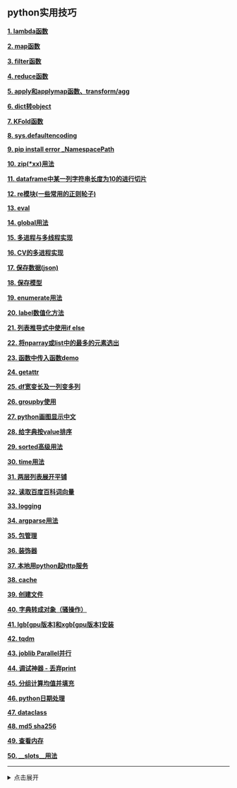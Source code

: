 ## python实用技巧

[**1. lambda函数**](#lambda函数)

[**2. map函数**](#map函数)

[**3. filter函数**](#filter函数)

[**4. reduce函数**](#reduce函数)

[**5. apply和applymap函数、transform/agg**](#apply函数)

[**6. dict转object**](#dict转object)

[**7. KFold函数**](#kfold函数)

[**8. sys.defaultencoding**](#sys)

[**9. pip install error _NamespacePath**](#pip_error)

[**10. zip(\*xx)用法**](#zip)

[**11. dataframe中某一列字符串长度为10的进行切片**](#切片)

[**12. re模块(一些常用的正则轮子)**](#re模块)

[**13. eval**](#eval)

[**14. global用法**](#global)

[**15. 多进程与多线程实现**](#多进程与多线程实现)

[**16. CV的多进程实现**](#cv的多进程实现)

[**17. 保存数据(json)**](#保存数据)

[**18. 保存模型**](#保存模型)

[**19. enumerate用法**](#enumerate)

[**20. label数值化方法**](#label数值化方法)

[**21. 列表推导式中使用if else**](#列表推导式中使用if_else)

[**22. 将nparray或list中的最多的元素选出**](#将numpy_array中的最多的元素选出)

[**23. 函数中传入函数demo**](#函数中传入函数demo)

[**24. getattr**](#getattr)

[**25. df宽变长及一列变多列**](#df宽变长及一列变多列)

[**26. groupby使用**](#groupby使用)

[**27. python画图显示中文**](#python画图及显示中文)

[**28. 给字典按value排序**](#给字典按value排序)

[**29. sorted高级用法**](#sorted高级用法)

[**30. time用法**](#time用法)

[**31. 两层列表展开平铺**](#两层列表展开平铺)

[**32. 读取百度百科词向量**](#读取百度百科词向量)

[**33. logging**](#logging)

[**34. argparse用法**](#argparse用法)

[**35. 包管理**](#包管理)

[**36. 装饰器**](#装饰器)

[**37. 本地用python起http服务**](#本地用python起http服务)

[**38. cache**](#cache)

[**39. 创建文件**](#创建文件)

[**40. 字典转成对象（骚操作）**](#字典转成对象)

[**41. lgb[gpu版本]和xgb[gpu版本]安装**](#boost安装)

[**42. tqdm**](#tqdm)

[**43. joblib Parallel并行**](#joblib_parallel)

[**44. 调试神器 - 丢弃print**](#调试神器)

[**45. 分组计算均值并填充**](#分组计算均值并填充)

[**46. python日期处理**](#python日期处理)

[**47. dataclass**](#dataclass)

[**48. md5 sha256**](#md5_sha256)

[**49. 查看内存**](#查看内存)

[**50. __slots__用法**](#slots用法)

---
<details close>
<summary>点击展开</summary>

```python
%reload_ext autoreload
%autoreload 2
%matplotlib notebook

import sys
sys.path.append('..')
```

### lambda函数
```python
# lambda: 快速定义单行的最小函数，inline的匿名函数
(lambda x : x ** 2)(3)
# 或者
f = lambda x : x ** 2
f(3)
```

### map函数
```python
arr_str = ["hello", "this"]
arr_num = [3,1,6,10,12]

def f(x):
    return x ** 2
map(lambda x : x ** 2, arr_num)
map(f, arr_num)
map(len, arr_str)
map(lambda x : (x, 1), arr_str)
```
```python
# 可以对每个列表对应的元素进行操作，比如加总
f1 = lambda x,y,z:x+y+z
list(map(f1,[1,2,10],[2,3,6],[4,3,5]))
# [7,8,21]
```

### filter函数
```python
arr_str = ['hello','hi','nice']
arr_num = [1,6,10,12]
filter(lambda x : len(x) >= 5, arr_str)
filter(lambda x : x > 5, arr_num) 
[(i.word, 'E') if i.flag =='n' else (i.word, 'P') for i in filter(lambda x: x.flag in ('n', 'v'), a) ]
```

### reduce函数
```python
# 在python3里，reduce函数已经被从全局命名空间里移除了，它现在被放置在functools模块里
from functools import reduce
arr_num = [1,6,7,10]
reduce(lambda x, y : x + y, arr_num)
```

### apply函数

 - apply函数是对行进行操作

你可以把apply()当作是一个map()函数，只不过这个函数是专为Pandas的dataframe和series对象打造的。对初学者来说，你可以把series对象想象成类似NumPy里的数组对象。它是一个一维带索引的数据表结构。<br>
<br>
apply() 函数作用是，将一个函数应用到某个数据表中你指定的一行或一列中的每一个元素上。是不是很方便？特别是当你需要对某一列的所有元素都进行格式化或修改的时候，你就不用再一遍遍地循环啦！<br>
```python
df = pd.DataFrame([[4,9],]*3,columns=['A','B'])
df.apply(np.sqrt)
df.apply(np.sum,axis=0)
df.apply(np.sum,axis=1)
df.apply(lambda x : [1,2], axis=1)
df.apply(lambda x : x.split()[0])
```
 > applymap和apply差不多，不过是全局函数，elementwise，作用于dataframe中的每个元素

 - transform/agg是对一列进行操作

由前面分析可以知道，Fare项在测试数据中缺少一个值，所以需要对该值进行填充。 
我们按照一二三等舱各自的均价来填充： 
下面transform将函数np.mean应用到各个group中。
```python
combined_train_test['Fare'] = combined_train_test[['Fare']].fillna(combined_train_test.groupby('Pclass').transform(np.mean))
```

### dict转object
```python
import json
# json格式的str
s = '{"name":{"0":"John","1":"Lily"},"phone_no":{"0":"189101","1":"234220"},"age":{"0":"11","1":"23"}}' 
# load成dict
dic = json.loads(s)
dic
# {"name":{"0":"John","1":"Lily"},"phone_no":{"0":"189101","1":"234220"},"age":{"0":"11","1":"23"}}
# 不能使用dic.name, dic.age 只能dic['name'], dic['age']
class p:
    def __init__(self, d=None):
        self.__dict__ = d
p1 = p(dic)
# 这个时候就可以用p1.name, p1.age了

# 更详细一点
import six
import pprint
# 现在有个字典
conf = {'base':{'good','medium','bad'},'age':'24'}
# conf.age是不行的
定义一个class：
class p:
    def __init__(self, d=None):
        self.__dict__ = d
    def keys(self):
        return self.__dict__.keys()
    def items(self):
        return six.iteritems(self.__dict__)
    def __repr__(self):
        return pprint.pformat(self.__dict__) # 将dict转成字符串
p1 = p(conf)
这个时候就可以p1.base和p1.age
p1这个实例拥有的属性有：
p.__doc__
p.__init__
p.__module__
p.__repr__
p.age * age和base这两个是字典加载进来以后多出来的属性
p.base *
p.items
p.keys
```

### kfold函数
新手用cross_val_score比较简单，后期可用KFold更灵活,
```python
skf = StratifiedKFold(n_splits=5,shuffle=True)
for train_idx, val_idx in skf.split(X,y):
    pass
train_idx
val_idx
```
```python
from sklearn.model_selection import cross_val_score, StratifiedKFold, KFold
forest = RandomForestClassifier(n_estimators = 120,max_depth=5, random_state=42)
cross_val_score(forest,X=train_data_features,y=df.Score,scoring='neg_mean_squared_error',cv=3)
# 这里的scoring可以自己写，比如我想用RMSE则
from sklearn.metrics import scorer
def ff(y,y_pred):
    rmse = np.sqrt(sum((y-y_pred)**2)/len(y))
    return rmse
rmse_scoring = scorer.make_scorer(ff)
cross_val_score(forest,X=train_data_features,y=df.Score,scoring=rmse_scoring,cv=5)
```
```python
# Some useful parameters which will come in handy later on
ntrain = titanic_train_data_X.shape[0]
ntest = titanic_test_data_X.shape[0]
SEED = 42 # for reproducibility
NFOLDS = 5 # set folds for out-of-fold prediction
kf = KFold(n_splits = NFOLDS, random_state=SEED, shuffle=True)

def get_out_fold(clf, x_train, y_train, x_test): # 这里需要将dataframe转成array，用x_train.values即可
    oof_train = np.zeros((ntrain,))
    oof_test = np.zeros((ntest,))
    oof_test_skf = np.empty((NFOLDS, ntest))

    for i, (train_index, test_index) in enumerate(kf.split(x_train)):
        x_tr = x_train.loc[train_index]
        y_tr = y_train.loc[train_index]
        x_te = x_train.loc[test_index]

        clf.fit(x_tr, y_tr)

        oof_train[test_index] = clf.predict(x_te)
        oof_test_skf[i, :] = clf.predict(x_test)

    oof_test[:] = oof_test_skf.mean(axis=0)
    return oof_train.reshape(-1, 1), oof_test.reshape(-1, 1)
```

### sys
```python
import sys 
reload(sys) 
sys.setdefaultencoding('utf-8') 
#注意：使用此方式，有极大的可能导致print函数无法打印数据！

#改进方式如下：
import sys #这里只是一个对sys的引用，只能reload才能进行重新加载
stdi,stdo,stde=sys.stdin,sys.stdout,sys.stderr 
reload(sys) #通过import引用进来时,setdefaultencoding函数在被系统调用后被删除了，所以必须reload一次
sys.stdin,sys.stdout,sys.stderr=stdi,stdo,stde 
sys.setdefaultencoding('utf-8')
```

### pip_error

使用pip时出现错误：
AttributeError: '_NamespacePath' object has no attribute 'sort'

解决方法：<br>
1. 关于Anaconda3报错 AttributeError: '_NamespacePath' object has no attribute 'sort'  ，先参考下面这篇博客：<br>
http://www.cnblogs.com/newP/p/7149155.html<br>
按照文中的做法是可以解决conda报错的，总结一下就是：一，把文件夹 D:\ProgramData\Anaconda3\Lib\site-packages\conda\_vendor\auxlib 中的 path.py 中，“except ImportError: ”修改为“except Exception:“；二、找到D:\ProgramData\Anaconda3\lib\site-packages\setuptools-27.2.0-py3.6.egg，删除（不放心的话，剪切到别的地方）

2.然而pip报错的问题还没解决。首先要安装setuptools模块，下载地址是：<br>
https://pypi.python.org/pypi/setuptools#files<br>
下载setuptools-36.5.0.zip解压，命令窗口进入到文件夹然后 python setup.py install

3.安装好setuptools模块之后应该能用easy_install了，我们要借助它来重新安装pip。命令窗口输入命令：easy_install pip

### zip
zip基本用法<br>
```python
a = [1,2,3]
b = [4,5,6]
for i,j in zip(a,b):
    print(i,j)
# 1 4
# 2 5
# 3 6
```

```python
s = '彩符和大汶口文化陶尊符号是第三阶段的语段文字'
print(synonyms.seg(s))
# (['彩符', '和', '大汶口', '文化', '陶尊', '符号', '是', '第三阶段', '的', '语段', '文字'], ['n', 'c', 'ns', 'n', 'nr', 'n', 'v', 't', 'uj', 'n', 'n'])
[x for x in zip(*synonyms.seg(s))]
# [('彩符', 'n'),
  ('和', 'c'),
  ('大汶口', 'ns'),
  ('文化', 'n'),
  ('陶尊', 'nr'),
  ('符号', 'n'),
  ('是', 'v'),
  ('第三阶段', 't'),
  ('的', 'uj'),
  ('语段', 'n'),
  ('文字', 'n')]
```
### 切片
```python
data.msg_from = data.msg_from.astype(str)
data[data.msg_from.apply(len)==10]
```

### re模块

[常用正则表达式速查手册，Python文本处理必备](https://mp.weixin.qq.com/s/ySsgcrSnkguO2c8D-SQNxw)<br>
[regexlearn](https://github.com/aykutkardas/regexlearn.com)<br>

```python
# 1. 将一个问题中的网址、邮箱、手机号、身份证、日期、价格提出来

# 日期 注：这里的{1,4}指的是匹配1到4位，问号指的是0个或1个
DATE_REG1 = "(?:[一二三四五六七八九零十0-9]{1,4}年[一二三四五六七八九零十0-9]{1,2}月[一二三四五六七八九零十0-9]{1,2}[日|号|天|分]?)|\
(?:[一二三四五六七八九零十0-9]+年[一二三四五六七八九零十0-9]+月)|\
(?:[一二三四五六七八九零十0-9]{1,2}月[一二三四五六七八九零十0-9]{1,2}[号|日|天]?)|\
(?:[一二三四五六七八九零十0-9]+年)|\
(?:[一二三四五六七八九零十0-9]+月)|\
(?:[一二三四五六七八九零十0-9]{1,3}[号|日|天])|\
(?:[一二三四五六七八九零十0-9]+小时[一二三四五六七八九零十0-9]+分钟)|\
(?:[一二三四五六七八九零十0-9]+小时)|\
(?:[一二三四五六七八九零十0-9]+分钟)\
"

# 网址
URL_REG = "http[s]?://(?:[a-zA-Z]|[0-9]|[$-_@.&+]|[!*,]|(?:%[0-9a-fA-F][0-9a-fA-F]))+"
# 手机
PHONE_REG = "[+](?:86)[-\s+]*?1[3-8][0-9]{9}"
# 邮箱
MAIL_REG = "[0-9a-zA-Z_]{0,39}@(?:[A-Za-z0-9]+\.)+[A-Za-z]+"
# 身份证
IDCARD_REG = "\d{18}|\d{17}[Xx]"

# 价格
MONEY_REG1 = "(?:\d+[\.\d+]*万*亿*美*港*元/桶)|\
(?:\d+[\.\d+]*万*亿*美*港*元/吨)|\
(?:\d+[\.\d+]*万*亿*美*港*元/升)|\
(?:\d+[\.\d+]*万*亿*美*港*元/吨)|\
(?:\d+[\.\d+]*万*亿*美*港*元/赛季)|\
(?:\d+[\.\d+]*万*亿*美*港*平方米)|\
(?:\d+[\.\d+]*万*亿*美*港*平方千米)|\
(?:(?:[\d]{1,3},)*(?:[\d]{3})[万亿]*[美港]*元)|\
(?:\d+[\.\d+]*万*亿*美*港*[股|笔|户|辆|倍|桶|吨|升|个|手|点|元|亿|万])"

MONEY_REG2 = "([一二三四五六七八九零十百千万亿|\d|.]+[万|元|块|毛][一二三四五六七八九零十百千万亿|\d|.]*)+"

## add date reg
DATE_REG2 = "(?:[\d]*[-:\.]*\d+[-:\.点]\d+分)|(?:[\d+-]*\d+月份)|(?:\d+[-:\.]\d+[-:\.]\d+)"
# HYPER_REG 2017-09-20
HYPER_REG = "[0-9a-zA-Z]+[-:][0-9a-zA-Z]+[%]*"

# 2. 具体的正则匹配问题

## 2.1 以数字开头后面只能接文字，而且数字后面接的文字不能是【小时、种】
s = '22基本日常生活活动：指食物摄取、大小便始末、穿脱衣服、起居、步行、入浴。'
re.findall(r'^\d+(?![\d*小时*]|[\d*种*])[\u4e00-\u9fa5]+', s)

# 匹配只留下中文、英文和数字
re.sub(r'[^\u4E00-\u9FA5\s0-9a-zA-Z]+', '', s)

# 日期解析202206
import cn2an #version 0.5.14
import datetime
import re
def getYearMonth(s):
    '''
    【格式说明】
    今年上个月/上月/前一个月/前个月 -> 202204
    今年当月/该月/这月/这个月/本月 -> 202205
    去年5月/去年五月/2021年五月/2021五月/二零二一五月/二零二一 五月 -> 202105
    前年5月/前年五月/2020年五月/2020五月/二零二零五月/二零二零 五月 -> 202005
    2021年7月/二零二一年7月 -> 202107
    5月/五月份 -> 202205
    2021.6/2021.06/2021-6/2021-06/2021 - 6月/2021 ---6月/2021 . 6月/2021...6月, -> 202106
    2021 4月/2021 04 -> 202104
    如果没有提到时间 -> 202205(默认今年当月)
    如果输入的时间有误或月份有误比如输入2021 23， -> 202205(默认今年当月)
    如果输入时间超过当前时间 -> 202205(默认今年当月)
    如果输入时间早于2020年1月 -> 202205(默认今年当月)
    '''
    cur_date = datetime.datetime.now().strftime('%Y%m')
    try:
        DATE_REG1 = '(?:[一二三四五六七八九零十0-9]{1,4}年[一二三四五六七八九零十0-9]{1,2}月)|(?:去年[一二三四五六七八九零十0-9]+月)|(?:前年[一二三四五六七八九零十0-9]+月)|(?:[一二三四五六七八九零十0-9]+年[一二三四五六七八九零十0-9]+月)|(?:[一二三四五六七八九零十0-9]{1,2}月)|(?:[一二三四五六七八九零十0-9]+年)|(?:[一二三四五六七八九零十0-9]+月)'
        thism_lst = ['当月', '该月', '这个月', '本月']
        lastm_lst = ['上月', '上个月', '前一个月', '前个月']
        date = ''
        def helper(s, pattern):
            date = ''
            s = cn2an.transform(s, "cn2an")  # 转换成阿拉伯数字
            res = re.findall(pattern, s)
            if res:
                res = res[0]  # 如果有多个就取第一个
                year = '2022' #需要人工维护当年，还有过去两年的一个判断；每年要手动更新这部分
                if '去年' in res or '21年' in res:
                    year = '2021'
                elif '前年' in res or '20年' in res:
                    year = '2020'
                month = re.findall('(?:([0-9]+)月)', res)
                if month:
                    month = int(month[0])
                    if month > 0 and month < 13:
                        if month < 10:
                            month = '0' + str(month)
                        else:
                            month = str(month)
                    else:
                        return ''
                    date = year + month
                else:
                    date = year + str(datetime.datetime.now().month)
            return date
        six_d = re.findall(r'2\d{5}', s) #直接识别6位日期比如202110
        if six_d:
            date = six_d[0]
        if not date:
            # 针对2021 4月/2021.6/2021.06/2021-6/2021-06/2021 - 6月/2021 ---6月/2021 . 6月/2021...6月这些情况
            DATE_REG3 = r'(?:\d{4}\s*\.+\s*\d{1,2})|(?:\d{4}\s*-+\s*\d{1,2})|(?:\d{4}\s*_+\s*\d{1,2})|(?:\d{4}\s+\d{1,2})'
            six_d2 = re.findall(DATE_REG3, s)
            if six_d2:
                _six_d2 = six_d2[0]
                try:
                    int(_six_d2[-2])
                    _six_d2_m = _six_d2[-2:]
                except:
                    _six_d2_m = _six_d2[-1]
                s = _six_d2[:4]+'年'+_six_d2_m+'月'
        s = s.replace(' ', '')
        if not date:
            for i in thism_lst:
                if i in s:
                    date = cur_date
                    break
        if not date:
            for i in lastm_lst:
                if i in s:
                    date = (datetime.datetime.now() - datetime.timedelta(days=30, hours=23)).strftime('%Y%m')
                    break
        if not date:
            # 判断2021五月这种情况
            DATE_REG2 = '(?:[一二三四五六七八九零十0-9]{4}[一二三四五六七八九零十]{1,2}月)'
            res = re.findall(DATE_REG2, s)
            if res:
                s = res[0][:4]+'年'+res[0][4:]
                date = helper(s, DATE_REG1)
            else:
                date = ''
        if not date:  
            date = helper(s, DATE_REG1)
        if not date:
            date = cur_date
        #corner case再判断下，处理下边界问题
        if date < '202001' or date[-2:] > '12':
            date = cur_date
    except:
        date = cur_date
    return date
```

### eval
```python
eval("['一','二','三']")
输出 ['一','二','三']
eval("{'a':1,'b':2}")
输出 {'a':1,'b':2}
```

### global
```python
a = None

def f1():
    a = 10
    
def f2():
    global a
    a = 10
f1()
print(a)
f2()
print(a)
```
运行完f1()后，a还是None；运行完f2()后，a变成了10。一般规范global变量用大写

### 多进程与多线程实现

```python
# 多进程实现举例
from multiprocessing import Pool
import os
import time

def long_time_task(a, b):
    print('Run task %s (%s)...' % (a, os.getpid()))
    start = time.time()
    time.sleep(1)
    end = time.time()
    print('Task %s runs %0.2f seconds.' % (a, (end - start)))
    return str(a) + '__pool__' + str(b)


if __name__ == '__main__':

    print('Parent process %s.' % os.getpid())
    p = Pool(4)
    res = []
    for i in range(10):
        res.append(p.apply_async(long_time_task, args=(i, i+1)))
    print('Waiting for all subprocesses done...')
    p.close()
    p.join()
    print('All subprocesses done.')
    # 拿到子进程返回的结果
    for i in res:
        print('xxx', i.get())
```
```python
# 多线程实现举例
def func1(p1, p2, p3):
    pass
def func2(p1, p2):
    pass
from concurrent.futures import ThreadPoolExecutor, wait
executor = ThreadPoolExecutor(max_workers=4)
tasks = []
tasks.append(executor.submit(func1, param1, param2, param3))
tasks.append(executor.submit(func2, param1, param2))
wait(tasks, return_when='ALL_COMPLETED')
res1, res2 = (x.result() for x in tasks)
```
```python
# 多进程优化版（推荐用这个）
#!/usr/bin/env python
# -*- coding: utf-8 -*-
import functools
from concurrent.futures import ProcessPoolExecutor
from tqdm import tqdm
import time

class Pipe(object):
    """I am very like a linux pipe"""

    def __init__(self, function):
        self.function = function
        functools.update_wrapper(self, function)

    def __ror__(self, other):
        return self.function(other)

    def __call__(self, *args, **kwargs):
        return Pipe(
            lambda iterable, *args2, **kwargs2: self.function(
                iterable, *args, *args2, **kwargs, **kwargs2
            )
        )
    
@Pipe
def xProcessPoolExecutor(iterable, func, max_workers=5, desc="Processing", unit="it"):
    if max_workers > 1:
        total = len(iterable) if hasattr(iterable, '__len__') else None

        with ProcessPoolExecutor(max_workers) as pool, tqdm(total=total, desc=desc, unit=unit) as pbar:
            for i in pool.map(func, iterable):
                yield i
                pbar.update()

    else:
        return map(func, iterable)

xtuple, xlist, xset = Pipe(tuple), Pipe(list), Pipe(set)

def ff(x):
    for i in range(x):
        a = 1
    return x+2

if __name__ == '__main__':
    dfs = []
    arr = [100000000,200000000,300000000,400000000]
    #without multiprocess
    for i in arr:
        dfs.append(ff(i))
    #with multiprocess
    dfs = arr | xProcessPoolExecutor(ff, 16) | xlist #这里的16是进程数，一般cpu有N核就起N-1个进程
    print(dfs)
```
```python
# 多进程(yuanjie封装meutils) 以多进程读取data下pdf文件为例
from meutils.pipe import *
os.environ['LOG_PATH'] = 'pdf.log'
from meutils.log_utils import *
location = 'output' #pdf文件处理后保存的文件夹
@diskcache(location=location)
def func(file_path):
    try:
        df = pdf_layout(str(file_path)) #解析成字典 详见https://github.com/binzhouchn/deep_learning/blob/master/4_llm/1_%E5%90%91%E9%87%8F%E6%95%B0%E6%8D%AE%E5%BA%93/es/es.py 中的body字典
        with open(f'{location}/{file_path.stem}.txt', 'w', encoding='utf8') as f:
            json.dump(df, f, ensure_ascii=False)
    except Exception as e:
        logger.debug(f"{file_path}: {e}")
        logger.debug(f"{file_path}: {traceback.format_exc().strip()}")
if __name__ == '__main__':
    ps = Path('./data/').glob('*.pdf') | xlist #将所有pdf文件都列出来
    dfs = ps | xProcessPoolExecutor(func, 16) | xlist #这里的16是进程数，一般cpu有N核就起N-1个进程
```

### cv的多进程实现

```python
from multiprocessing import Manager, Process
n = 5
kf = KFold(n_splits=n, shuffle=False)
mg = Manager()
mg_list = mg.list()
p_proc = []

def lr_pred(i,tr,va,mg_list):
    print('%s stack:%d/%d'%(str(datetime.now()),i+1,n))
    clf = LogisticRegression(C=3)
    clf.fit(X[tr],y[tr])
    y_pred_va = clf.predict_proba(X[va])
    print('va acc:',myAcc(y[va], y_pred_va))
    mg_list.append((va, y_pred_va))
#     return mg_list # 可以不加

print('main line')
for i,(tr,va) in tqdm_notebook(enumerate(kf.split(X))):
    p = Process(target=lr_pred, args=(i,tr,va,mg_list,))
    p.start()
    p_proc.append(p)
[p.join() for p in p_proc]
# 最后把mg_list中的元组数据拿出来即可
```

### 保存数据

```python
# 这里medical是mongodb的一个集合
import json
with open('../data/medical.json','w',encoding='utf-8') as fp:
    for i in medical.find():
        i['_id'] = i.get('_id').__str__() # 把bson的ObjectId转成str
        json.dump(i,fp, ensure_ascii=False)
        fp.write('\n')
fp.close()

# 使用pickle(保存)
data = (x_train, y_train, x_test)
f_data = open('./data_doc2vec_25.pkl', 'wb')
pickle.dump(data, f_data)
f_data.close()
# 使用pickle(读取)
f = open('./data_doc2vec_25.pkl', 'rb')
x_train, _, x_test = pickle.load(f)
f.close()

```

### 保存模型

1. 使用 pickle 保存
```python
import pickle #pickle模块

#保存Model(注:save文件夹要预先建立，否则会报错)
with open('save/clf.pickle', 'wb') as f:
    pickle.dump(clf, f)

#读取Model
with open('save/clf.pickle', 'rb') as f:
    clf2 = pickle.load(f)
    #测试读取后的Model
    print(clf2.predict(X[0:1]))
```
2. 使用joblib保存
```python
from sklearn.externals import joblib #jbolib模块

#保存Model(注:save文件夹要预先建立，否则会报错)
joblib.dump(clf, 'save/clf.pkl')

#读取Model
clf3 = joblib.load('save/clf.pkl')

#测试读取后的Model
print(clf3.predict(X[0:1]))
```

3. 可以使用dataframe自带的to_pickle函数，可以把大的文件存成多个
```python
import os
from glob import glob

def mkdir_p(path):
    try:
        os.stat(path)
    except:
        os.mkdir(path)
    
def to_pickles(df, path, split_size=3, inplace=True):
    """
    path = '../output/mydf'
    
    wirte '../output/mydf/0.p'
          '../output/mydf/1.p'
          '../output/mydf/2.p'
    
    """
    if inplace==True:
        df.reset_index(drop=True, inplace=True)
    else:
        df = df.reset_index(drop=True)
    gc.collect()
    mkdir_p(path)
    
    kf = KFold(n_splits=split_size)
    for i, (train_index, val_index) in enumerate(tqdm(kf.split(df))):
        df.iloc[val_index].to_pickle(f'{path}/{i:03d}.p')
    return

def read_pickles(path, col=None):
    if col is None:
        df = pd.concat([pd.read_pickle(f) for f in tqdm(sorted(glob(path+'/*')))])
    else:
        df = pd.concat([pd.read_pickle(f)[col] for f in tqdm(sorted(glob(path+'/*')))])
    return df
```

### enumerate

```python
tuples = [(2,3),(7,8),(12,25)]
for step, tp in enumerate(tuples):
    print(step,tp)
# 0 (2, 3)
# 1 (7, 8)
# 2 (12, 25)
```

### label数值化方法

方法一<br>
```python
# 比如10个类别转成1到10
from sklearn.preprocessing import LabelEncoder
data['label'] = LabelEncoder().fit_transform(data.categ_id)
```
方法二<br>
```python
# 比如10个类别转成onehot形式
import pandas as pd
pd.get_dummies(data.categ_id)
```

方法三<br
```python
# 比如4个类别转成onehot形式
from sklearn import preprocessing
le = preprocessing.MultiLabelBinarizer()    #获取一个MultiLabelBinarizer
data = [['a','b'],['a'],['b','c'],['d']]
le = le.fit(data)      
res = le.transform(data)
#array([[1, 1, 0, 0],
#       [1, 0, 0, 0],
#       [0, 1, 1, 0],
#       [0, 0, 0, 1]])
```


### 列表推导式中使用if_else

两种方式：<br>
1. [x for x in data if condition] <br>
2. [exp1 if condition else exp2 for x in data]

### 将numpy_array中的最多的元素选出

将numpy array中的最多的元素选出，如果一样则取最小的那个
```python
arr = np.array([2,2,2,4,5])
np.bincount(arr).argmax()
# output: 2
arr = np.array([1,2,1,4,2,8])
np.bincount(arr).argmax()
# output: 1
```

将list中最多的元素选出，如果一样则取最小的那个
```python
# 方法一
arr = [2,2,2,4,5]
max(set(arr),key=arr.count)
# 方法二
from collections import Counter
Counter(arr).most_common(1)[0][0]
```

### 函数中传入函数demo

```python
# time_function把时间包装了一下给其他的函数
def time_function(f, *args):
    """
    Call a function f with args and return the time (in seconds) that it took to execute.
    """
    import time
    tic = time.time()
    f(*args)
    toc = time.time()
    return toc - tic

two_loop_time = time_function(classifier.compute_distances_two_loops, X_test)
print('Two loop version took %f seconds' % two_loop_time)

one_loop_time = time_function(classifier.compute_distances_one_loop, X_test)
print('One loop version took %f seconds' % one_loop_time)

no_loop_time = time_function(classifier.compute_distances_no_loops, X_test)
print('No loop version took %f seconds' % no_loop_time)
```

### getattr

```python
class A(object):
    def __init__(self):
        pass
    def xx(self,x):
        print('get xx func',x)
a = A()
getattr(a,'xx')(23213) ### 等同于a.xx(23213)
#out[]: get xx func 23213
```

### df宽变长及一列变多列

(1) df宽变长<br>
```python
def explode(df, col, pat=None, drop_col=True):
    """
    :param df:
    :param col: col name
    :param pat: String or regular expression to split on. If None, splits on whitespace
    :param drop_col: drop col is Yes or No
    :return: hive explode
    """
    data = df.copy()
    data_temp = data[col].str.split(pat=pat, expand=True).stack().reset_index(level=1, drop=True).rename(col+'_explode')
    if drop_col:
        data.drop(col, 1, inplace=True)
    return data.join(data_temp)
    
df = pd.DataFrame([[1, 'a b c'], 
                   [2, 'a b'],
                   [3, np.nan]], columns=['id', 'col'])

explode(df, 'col', pat=' ')
```
```python
#	id	col_explode
#0	1	a
#0	1	b
#0	1	c
#1	2	a
#1	2	b
#2 	3	NaN
```
(2) 一列变多列
```python
df.col.str.split(' ', expand=True)
```
```python
#	0	1	2
#0	a	b	c
#1	a	b	None
#2	NaN	NaN	NaN
```

### groupby使用

根据df的personid进行groupby，统计一下用户消费consume这一列特征的相关聚合情况；
比如count, max, kurt

```python
gr = df.groupby('personid')['consume']
df_aggr = gr.agg([('_count','count'),('_max',np.max),('_kurt',pd.Series.kurt)]).reset_index()

# 多个特征聚合统计值拼接
df = df.merge(df_aggr, how='left', on='personid').fillna(0)
```

### python画图显示中文

```python
## 显示中文解决方法
# 解决方法一
import matplotlib as mpl
mpl.rcParams['font.sans-serif'] = ['SimHei']
mpl.rcParams['font.serif'] = ['SimHei']

# 如果方法一解决不了
import matplotlib.pyplot as plt
plt.rcParams['font.sans-serif'] = ['SimHei']  # 解决中文显示问题-设置字体为黑体
plt.rcParams['axes.unicode_minus'] = False  # 解决保存图像是负号'-'显示为方块的问题

# 如果方法二解决不了
import matplotlib
zhfont = matplotlib.font_manager.FontProperties(fname='../simsun.ttc')
plt.title("职业分布情况",fontproperties=zhfont)
plt.xlabel("用户职业",fontproperties=zhfont)
plt.ylabel("逾期用户比例",fontproperties=zhfont)
#或者
import seaborn as sns
p = sns.color_palette()
sns.set_style("darkgrid",{"font.sans-serif":['simhei', 'Arial']})
fig = plt.figure(figsize=(20, 20))
ax1 = fig.add_subplot(3, 2, 1) # 总共3行2列6张，这是第一张图
ax1=sns.barplot(职业分布.index, 职业分布.逾期/职业分布.总数, alpha=0.8, color=p[0], label='train')
ax1.legend()
ax1.set_title(u'职业分布情况',fontproperties=zhfont) 
ax1.set_xlabel(u'用户职业',fontproperties=zhfont)
ax1.set_ylabel(u'逾期用户比例',fontproperties=zhfont)

# 杰哥的方法，这个比较好
from pathlib import Path
from matplotlib.font_manager import _rebuild
def chinese_setting(url=None):
    """
    :param url: SimHei字体下载链接
    :return:
    """
    print('开始设置中文...')
    matplotlibrc_path = Path(matplotlib.matplotlib_fname())
    ttf_path = matplotlibrc_path.parent.__str__() + '/fonts/ttf'
    ttf_url = 'https://raw.githubusercontent.com/Jie-Yuan/Jie-Yuan.github.io/master/SimHei.ttf' if url is None else url
    if list(Path(ttf_path).glob('SimHei.ttf')):
        pass
    else:
        print('下载字体...')
        os.popen("cd %s && wget %s" % (ttf_path, ttf_url))

    print('设置字体...')
    setting1 = 'font.family: sans-serif'
    setting2 = 'font.sans-serif: SimHei, Bitstream Vera Sans, Lucida Grande, Verdana, Geneva, Lucid, Arial, Helvetica, Avant Garde, sans-serif'
    setting3 = 'axes.unicode_minus: False'
    os.system('echo > %s' % matplotlibrc_path)
    os.system('echo %s >> %s' % (setting1, matplotlibrc_path))
    os.system('echo %s >> %s' % (setting2, matplotlibrc_path))
    os.system('echo %s >> %s' % (setting3, matplotlibrc_path))
    _rebuild()
    print('请重启kernel测试...')
chinese_setting()
```


```bash
# Graphviz 中文乱码
centos5.x下 
yum install fonts-chinese 
centos6.x或7.x下 
yum install cjkuni-ukai-fonts

fc-cache -f -v 刷新字体缓存
```

### 给字典按value排序

```python
model = xgb.train()
feature_score = model.get_fscore()
#{'avg_user_date_datereceived_gap': 1207,
# 'buy_total': 2391,
# 'buy_use_coupon': 557,
# 'buy_use_coupon_rate': 1240,
# 'count_merchant': 1475,
# 'coupon_rate': 5615,
# ...
# }
```

方法一：
```python
sorted(feature_score.items(), key=lambda x:x[1],reverse=True)
```

方法二：
```python
df = pd.DataFrame([(key, value) for key,value in feature_score.items()],columns=['key','value'])
df.sort_values(by='value',ascending=False,inplace=True)
```

### sorted高级用法

用法一：<br>
这里，列表里面的每一个元素都为二维元组，key参数传入了一个lambda函数表达式，其x就代表列表里的每一个元素，然后分别利用索引返回元素内的第一个和第二个元素，这就代表了sorted()函数利用哪一个元素进行排列。而reverse参数就如同上面讲的一样，起到逆排的作用。默认情况下，reverse参数为False。<br>
```python
l=[('a', 1), ('b', 2), ('c', 6), ('d', 4), ('e', 3)]
sorted(l, key=lambda x:x[0], reverse=True)
# Out[40]: [('e', 3), ('d', 4), ('c', 6), ('b', 2), ('a', 1)]
sorted(l, key=lambda x:x[1], reverse=True)
# Out[42]: [('c', 6), ('d', 4), ('e', 3), ('b', 2), ('a', 1)]
```

用法一（衍生）：<br
```python
# 按数据大小排序，如果数字一样，按名字字符顺序排序
lst = [('贾xx',100),('安aa',100),('安aa', 200),('好ll',209)]
sorted(lst, key=lambda x : (-x[1], x[0]))
```

用法二：<br>
```python
# 调整数组顺序使奇数位于偶数前面，奇偶相对顺序不变
# 按照某个键值（即索引）排序，这里相当于对0和1进行排序
a = [3,2,1,5,8,4,9]
sorted(a, key=lambda c:c%2, reverse=True)
# key=a%2得到索引[1,0,1,1,0,0,1] 相当于给a打上索引标签[(1, 3), (0, 2), (1, 1), (1, 5), (0, 8), (0, 4), (1, 9)]
# 然后根据0和1的索引排序 得到[0,0,0,1,1,1,1]对应的数[2,8,4,3,1,5,9]，
# 最后reverse的时候两块索引整体交换位置[1,1,1,1,0,0,0] 对应的数为[3, 1, 5, 9, 2, 8, 4] 这一系列过程数相对位置不变
```

用法三：<br>
需要注意的是，在python3以后，sort方法和sorted函数中的cmp参数被取消，此时如果还需要使用自定义的比较函数，那么可以使用cmp_to_key函数(在functools中)<br>
```python
from functools import cmp_to_key
arr = [3,5,6,4,2,8,1]
def comp(x, y):
    if x < y:
        return 1
    elif x > y:
        return -1
    else:
        return 0
        
sorted(arr, key=cmp_to_key(comp))
# Out[10]: [8,6,5,4,3,2,1]
```

用法三（衍生）：<br>
输入一个正整数数组，把数组里所有数字拼接起来排成一个数，打印能拼接出的所有数字中最小的一个。例如输入数组{3，32，321}，则打印出这三个数字能排成的最小数字为321323。<br>
```python
# 把数组排成最小的数
from functools import cmp_to_key
arr = [3, 32, 321]
arr = map(str, arr) # or [str(x) for x in arr]
ll = sorted(arr, key=cmp_to_key(lambda x,y:int(x+y)-int(y+x)))
print(int(''.join(ll)))
# Out[3]: 321323
```

### time用法

```python
import time
s = 'Jun-96'
time.mktime(time.strptime(s,'%b-%y'))
# strptime函数是将字符串按照后面的格式转换成时间元组类型；mktime函数则是将时间元组转换成时间戳
```

### 两层列表展开平铺

性能最好的两个方法

1. 方法一
```python
C = [[1,2],[3,4,5],[7]]
[a for b in C for a in b]
```

2. 方法二
```python
from itertools import chain
list(chain(*input))
# list(chain.from_iterable(input))
```

3. 方法三
```python
import functools
import operator
#使用functools內建模块 
def functools_reduce(a): 
    return functools.reduce(operator.concat, a) 
```

### 读取百度百科词向量

```python
from bz2 import BZ2File as b2f
import tarfile
path = 'data/sgns.target.word-ngram.1-2.dynwin5.thr10.neg5.dim300.iter5.bz2'
fp = b2f(path)
lines = fp.readlines()

def get_baike_wv(lines):
    d_ = {}
    for line in lines:
        tmp = line.decode('utf-8').split(' ')
        d_[tmp[0]] = [float(x) for x in tmp[1:-1]]
    return d_
baike_wv_dict = get_baike_wv(lines)
```

### logging

```python
import logging
#logger
def get_logger():
    FORMAT = '[%(levelname)s]%(asctime)s:%(name)s:%(message)s'
    logging.basicConfig(format=FORMAT)
    logger = logging.getLogger('main')
    logger.setLevel(logging.DEBUG)
    return logger
    
logger = get_logger()

logger.warning('Input data')
logger.info('cat treatment')
```

### argparse用法

argparse 是在 Python 中处理命令行参数的一种标准方式。

[arg_test.py](arg_test.py)
```
# 在shell中输入 
python arg_test.py --train_path aa --dev_path bb
# 打印结果如下
Namespace(dev_path='bb',log_level='info',train_path='aa')
aa
bb
done.
```

### 包管理

一个包里有三个模块，mod1.py, mod2.py, mod3.py，但使用from demopack import *导入模块时，如何保证只有mod1、mod3被导入了。<br>
答案:增加init.py文件，并在文件中增加：
```python
__all__ = ['mod1','mod3']
```

### 装饰器

[装饰器参考网址（还可以）](https://blog.csdn.net/qq_41853758/article/details/82853811)<br>
```python
#其中一种举例 装饰带有返回值的函数
def function(func): #定义了一个闭包
	def func_in(*args,**kwargs): #闭包内的函数，因为装饰器运行的实则是闭包内的函数，所以这里将需要有形参用来接收原函数的参数。
		print('这里是需要装饰的内容，就是需要添加的内容')
		num = func(*args,**kwargs) #调用实参函数，并传入一致的实参，并且用变量来接收原函数的返回值，
		return num #将接受到的返回值再次返回到新的test()函数中。
	return func_in
@function
def test(a,b): #定义一个函数
	return a+b #返回实参的和
print(test(3, 4))
# 这里是需要装饰的内容，就是需要添加的内容
# 7
```

### 本地用python起http服务

```shell
python -m http.server 7777
```

### cache

[好用的cache包](https://github.com/tkem/cachetools)<br>
```python
from cachetools import cached, LRUCache, TTLCache

# speed up calculating Fibonacci numbers with dynamic programming
@cached(cache={})
def fib(n):
    return n if n < 2 else fib(n - 1) + fib(n - 2)

# cache least recently used Python Enhancement Proposals
@cached(cache=LRUCache(maxsize=32))
def get_pep(num):
    url = 'http://www.python.org/dev/peps/pep-%04d/' % num
    with urllib.request.urlopen(url) as s:
        return s.read()

# cache weather data for no longer than ten minutes
@cached(cache=TTLCache(maxsize=1024, ttl=600))
def get_weather(place):
    return owm.weather_at_place(place).get_weather()
```
加在函数之前，主要cache输入和返回的值，下次输入同样的值就会1ms内返回，可以设置cache策略和数据过期时间ttl

### 创建文件

如果文件不存在则创建
```python
from pathlib import Path
Path(OUT_DIR).mkdir(exist_ok=True)
```

### 字典转成对象

```python
class MyDict(dict):
    __setattr__ = dict.__setitem__
    __getattr__ = dict.__getitem__


def dict_to_object(_d):
    if not isinstance(_d, dict):
        return _d
    inst = MyDict()
    for k, v in _d.items():
        inst[k] = dict_to_object(v)  # 解决嵌套字典问题
    return inst
```

### boost安装

```shell
sudo apt-get install libboost-all-dev  
sudo apt install ocl-icd-opencl-dev
sudo apt install cmake(可以去https://cmake.org/files下载比如cmake-3.14.0.tar.gz然后执行./bootstrap然后make然后make install)
```

lgb gpu版安装<br>
```shell
pip install --upgrade pip
pip install lightgbm --install-option=--gpu
```
xgb gpu版安装<br>
```shell
git clone --recursive https://github.com/dmlc/xgboost
cd xgboost
mkdir build
cd build
cmake .. -DUSE_CUDA=ON
make(或者make -j4可能或报错)

cd  ..
cd python-package
python setup.py install
```

### tqdm

[当Pytorch遇上tqdm](https://blog.csdn.net/dreaming_coder/article/details/113486645)<br>
```python
for epoch in range(epoch):
        with tqdm(
                iterable=train_loader,
                bar_format='{desc} {n_fmt:>4s}/{total_fmt:<4s} {percentage:3.0f}%|{bar}| {postfix}',
        ) as t:
            start_time = datetime.now()
            loss_list = []
            for batch, data in enumerate(train_loader):
                t.set_description_str(f"\33[36m【Epoch {epoch + 1:04d}】")
                # 训练代码
                time.sleep(1)
                # 计算当前损失
                loss = random()
                loss_list.append(loss)
                cur_time = datetime.now()
                delta_time = cur_time - start_time
                t.set_postfix_str(f"train_loss={sum(loss_list) / len(loss_list):.6f}， 执行时长：{delta_time}\33[0m")
                t.update()
```

### joblib_parallel


```python
#Parallel for loop 此方法可用于多个文件数据并行读取
from joblib import Parallel, delayed
from math import sqrt
def ff(num):
    return [sqrt(n ** 3) for n in range(num)]
#不使用并行 7.5s
res = []
for i in range(10,7000):
    res.append(ff(i))
#使用并行 2.75s
res = Parallel(n_jobs = -1, verbose = 1)(delayed(ff)(i) for i in range(10,7000))
```

### 调试神器

```python
#pip install pysnooper
import os
os.environ['pysnooper'] = '1' # 开关

from pysnooper import snoop
#如果为0，则重新定义snoop然后这个修饰啥都不干
if os.environ['pysnooper'] == '0':
    import wrapt
    def snoop(*args, **kwargs):
        @wrapt.decorator
        def wrapper(wrapped, instance, args, kwargs):
            return wrapped(*args, **kwargs)
        return wrapper
```

### 分组计算均值并填充

```python
def pad_mean_by_group(df, gp_col='stock_id'):
    # 只留下需要处理的列
    cols = [col for col in df.columns if col not in["stock_id", "time_id", "target", "row_id"]]
    # 查询nan的列
    df_na = df[cols].isna()
    # 根据分组计算平均值
    df_mean = df.groupby(gp_col)[cols].mean()

    # 依次处理每一列
    for col in cols:
        na_series = df_na[col]
        names = list(df.loc[na_series,gp_col])     

        t = df_mean.loc[names,col]
        t.index = df.loc[na_series,col].index

        # 相同的index进行赋值     
        df.loc[na_series,col] = t
    return df
train_pca = pad_mean_by_group(train_pca)
```

### python日期处理

[80个例子，彻底掌握Python日期时间处理](https://mp.weixin.qq.com/s/2bJUZBfWS_8ULGrb9tRpmw)<br>

### dataclass

dataclass 提供一个简便的方式创建数据类, 默认实现__init__(),  __repr__(),  __eq__()方法 <br>
dataclass支持数据类型的嵌套<br>
支持将数据设置为不可变：@dataclass(frozen=True) <br>

不用dataclass<br>

```python
class Person:
    def __init__(self, name, age):
        self.name = name
        self.age = age
p = Person('test', 18)
q = Person('test', 18)
#<__main__.Person at 0x7ff4ade66f40>
str(p)
repr(p)
#'<__main__.Person object at 0x7ff4ade66f40>'
p == q
#False
```
```python
from typing import Any
from dataclasses import dataclass
@dataclass
class Person:
    name: Any
    age: Any = 18
p = Person('test', 18)
q = Person('test', 18)
#Person(name='test', age=18)
str(p)
repr(p)
#"Person(name='test', age=18)"
p == q
#True
```

### md5_sha256

```python
import hashlib

def enc(s, ed='md5'):
    if ed == 'md5':
        hash_object = hashlib.md5(s.encode())
    elif ed == 'sha256':
        hash_object = hashlib.sha256(s.encode())
    else:
        raise ValueError('unsupport type!')
    hash_hex = hash_object.hexdigest()
    return hash_hex

for i in ['13730973320','13802198853','17619520726']:
    print(enc(i,'md5'))
```

### 查看内存 

有几种方法可以在Python中获取对象的大小。可以使用sys.getsizeof()来获取对象的确切大小，使用objgraph.show_refs()来可视化对象的结构，或者使用psutil.Process().memory_info()。RSS获取当前分配的所有内存。

```python
>>> import numpy as np
 >>> import sys
 >>> import objgraph
 >>> import psutil
 >>> import pandas as pd
 
 >>> ob = np.ones((1024, 1024, 1024, 3), dtype=np.uint8)
 
 ### Check object 'ob' size
 >>> sys.getsizeof(ob) / (1024 * 1024)
 3072.0001373291016
 
 ### Check current memory usage of whole process (include ob and installed packages, ...)
 >>> psutil.Process().memory_info().rss / (1024 * 1024)
 3234.19140625
 
 ### Check structure of 'ob' (Useful for class object)
 >>> objgraph.show_refs([ob], filename='sample-graph.png')
 
 ### Check memory for pandas.DataFrame
 >>> from sklearn.datasets import load_boston
 >>> data = load_boston()
 >>> data = pd.DataFrame(data['data'])
 >>> print(data.info(verbose=False, memory_usage='deep'))
 <class 'pandas.core.frame.DataFrame'>
 RangeIndex: 506 entries, 0 to 505
 Columns: 13 entries, 0 to 12
 dtypes: float64(13)
 memory usage: 51.5 KB
   
 ### Check memory for pandas.Series
 >>> data[0].memory_usage(deep=True)   # deep=True to include all the memory used by underlying parts that construct the pd.Series
 4176
```

### slots用法

```python
#不使用__slots__时，可以很容易地添加一个额外的job属性
class Author:
    def __init__(self, name, age):
        self.name = name
        self.age = age
 
 
 me = Author('Yang Zhou', 30)
 me.job = 'Software Engineer'
 print(me.job)
 # Software Engineer

# 在大多数情况下，我们不需要在运行时更改实例的变量或方法，并且__dict__不会（也不应该）在类定义后更改。所以Python为此提供了一个属性:__slots__
class Author:
    __slots__ = ('name', 'age')
 
    def __init__(self, name, age):
        self.name = name
        self.age = age
 
 
 me = Author('Yang Zhou', 30)
 me.job = 'Software Engineer'
 print(me.job)
 # AttributeError: 'Author' object has no attribute 'job'
```



</details>